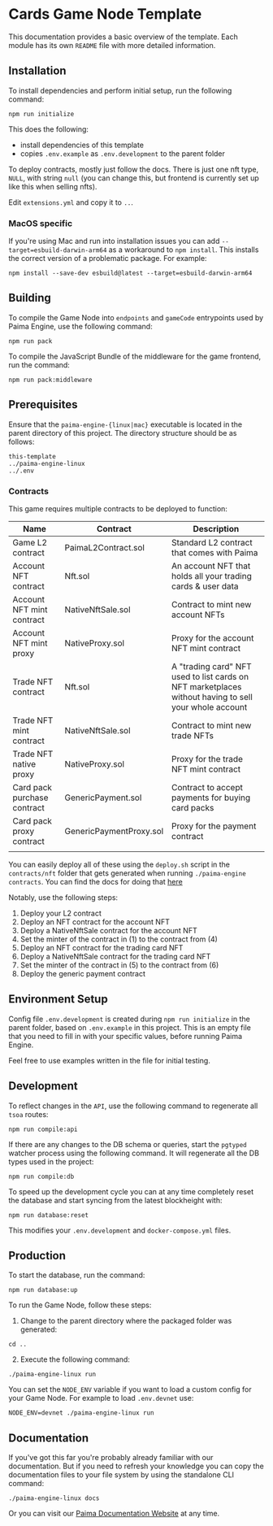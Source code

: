 # Cards Game Node Template

This documentation provides a basic overview of the template. Each module has its own `README` file with more detailed information.

## Installation

To install dependencies and perform initial setup, run the following command:

```
npm run initialize
```

This does the following:

- install dependencies of this template
- copies `.env.example` as `.env.development` to the parent folder

To deploy contracts, mostly just follow the docs. There is just one nft type, `NULL`, with string `null` (you can change this, but frontend is currently set up like this when selling nfts).

Edit `extensions.yml` and copy it to `..`.

### MacOS specific

If you're using Mac and run into installation issues you can add `--target=esbuild-darwin-arm64` as a workaround to `npm install`. This installs the correct version of a problematic package. For example:

```
npm install --save-dev esbuild@latest --target=esbuild-darwin-arm64
```

## Building

To compile the Game Node into `endpoints` and `gameCode` entrypoints used by Paima Engine, use the following command:

```
npm run pack
```

To compile the JavaScript Bundle of the middleware for the game frontend, run the command:

```
npm run pack:middleware
```

## Prerequisites

Ensure that the `paima-engine-{linux|mac}` executable is located in the parent directory of this project. The directory structure should be as follows:

```
this-template
../paima-engine-linux
../.env
```

### Contracts

This game requires multiple contracts to be deployed to function:

| Name                        | Contract                | Description                                                                                           |
| --------------------------- | ----------------------- | ----------------------------------------------------------------------------------------------------- |
| Game L2 contract            | PaimaL2Contract.sol     | Standard L2 contract that comes with Paima                                                            |
| Account NFT contract        | Nft.sol                 | An account NFT that holds all your trading cards & user data                                          |
| Account NFT mint contract   | NativeNftSale.sol       | Contract to mint new account NFTs                                                                     |
| Account NFT mint proxy      | NativeProxy.sol         | Proxy for the account NFT mint contract                                                               |
| Trade NFT contract          | Nft.sol                 | A "trading card" NFT used to list cards on NFT marketplaces without having to sell your whole account |
| Trade NFT mint contract     | NativeNftSale.sol       | Contract to mint new trade NFTs                                                                       |
| Trade NFT native proxy      | NativeProxy.sol         | Proxy for the trade NFT mint contract                                                                 |
| Card pack purchase contract | GenericPayment.sol      | Contract to accept payments for buying card packs                                                     |
| Card pack proxy contract    | GenericPaymentProxy.sol | Proxy for the payment contract                                                                        |
|                             |                         |                                                                                                       |

You can easily deploy all of these using the `deploy.sh` script in the `contracts/nft` folder that gets generated when running `./paima-engine contracts`. You can find the docs for doing that [here](https://docs.paimastudios.com/home/setup/deploying-your-stateful-nft)

Notably, use the following steps:

1. Deploy your L2 contract
2. Deploy an NFT contract for the account NFT
3. Deploy a NativeNftSale contract for the account NFT
4. Set the minter of the contract in (1) to the contract from (4)
5. Deploy an NFT contract for the trading card NFT
6. Deploy a NativeNftSale contract for the trading card NFT
7. Set the minter of the contract in (5) to the contract from (6)
8. Deploy the generic payment contract

## Environment Setup

Config file `.env.development` is created during `npm run initialize` in the parent folder, based on `.env.example` in this project. This is an empty file that you need to fill in with your specific values, before running Paima Engine.

Feel free to use examples written in the file for initial testing.

## Development

To reflect changes in the `API`, use the following command to regenerate all `tsoa` routes:

```
npm run compile:api
```

If there are any changes to the DB schema or queries, start the `pgtyped` watcher process using the following command. It will regenerate all the DB types used in the project:

```
npm run compile:db
```

To speed up the development cycle you can at any time completely reset the database and start syncing from the latest blockheight with:

```
npm run database:reset
```

This modifies your `.env.development` and `docker-compose.yml` files.

## Production

To start the database, run the command:

```
npm run database:up
```

To run the Game Node, follow these steps:

1. Change to the parent directory where the packaged folder was generated:

```
cd ..
```

2. Execute the following command:

```
./paima-engine-linux run
```

You can set the `NODE_ENV` variable if you want to load a custom config for your Game Node. For example to load `.env.devnet` use:

```
NODE_ENV=devnet ./paima-engine-linux run
```

## Documentation

If you've got this far you're probably already familiar with our documentation. But if you need to refresh your knowledge you can copy the documentation files to your file system by using the standalone CLI command:

```
./paima-engine-linux docs
```

Or you can visit our [Paima Documentation Website](docs.paimastudios.com) at any time.
